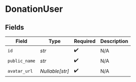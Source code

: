 # DonationUser


## Fields

| Field              | Type               | Required           | Description        |
| ------------------ | ------------------ | ------------------ | ------------------ |
| `id`               | *str*              | :heavy_check_mark: | N/A                |
| `public_name`      | *str*              | :heavy_check_mark: | N/A                |
| `avatar_url`       | *Nullable[str]*    | :heavy_check_mark: | N/A                |
